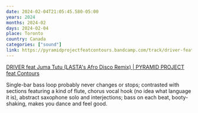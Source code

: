 ```yaml
---
date: 2024-02-04T21:05:45.580-05:00
years: 2024
months: 2024-02
days: 2024-02-04
place: Toronto
country: Canada
categories: ["sound"]
link: https://pyramidprojectfeatcontours.bandcamp.com/track/driver-feat-juma-tutu-lastas-afro-disco-remix
---
```

[DRIVER feat Juma Tutu (LASTA's Afro Disco Remix) | PYRAMID PROJECT feat Contours](https://pyramidprojectfeatcontours.bandcamp.com/track/driver-feat-juma-tutu-lastas-afro-disco-remix)

Single-bar bass loop probably never changes or stops; contrasted with sections featuring a kind of flute, chorus vocal hook (no idea what language it is), abstract saxophone solo and interjections; bass on each beat, booty-shaking, makes you dance and feel good.

